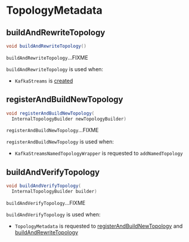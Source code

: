 # TopologyMetadata

## <span id="buildAndRewriteTopology"> buildAndRewriteTopology

```java
void buildAndRewriteTopology()
```

`buildAndRewriteTopology`...FIXME

`buildAndRewriteTopology` is used when:

* `KafkaStreams` is [created](KafkaStreams.md#creating-instance)

## <span id="registerAndBuildNewTopology"> registerAndBuildNewTopology

```java
void registerAndBuildNewTopology(
  InternalTopologyBuilder newTopologyBuilder)
```

`registerAndBuildNewTopology`...FIXME

`registerAndBuildNewTopology` is used when:

* `KafkaStreamsNamedTopologyWrapper` is requested to `addNamedTopology`

## <span id="buildAndVerifyTopology"> buildAndVerifyTopology

```java
void buildAndVerifyTopology(
  InternalTopologyBuilder builder)
```

`buildAndVerifyTopology`...FIXME

`buildAndVerifyTopology` is used when:

* `TopologyMetadata` is requested to [registerAndBuildNewTopology](#registerAndBuildNewTopology) and [buildAndRewriteTopology](#buildAndRewriteTopology)
